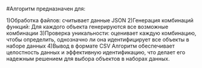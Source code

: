#Алгоритм предназначен для:

1)Обработка файлов: считывает данные JSON
2)Генерация комбинаций функций: Для каждого объекта генерируются все возможные комбинации
3)Проверка уникальности: оценивает каждую комбинацию, чтобы определить, однозначно ли она идентифицирует все объекты в наборе данных
4)Вывод в формате CSV
Алгоритм обеспечивает целостность данных и эффективную идентификацию, что делает его надежным решением для выбора объектов в наборах данных.
